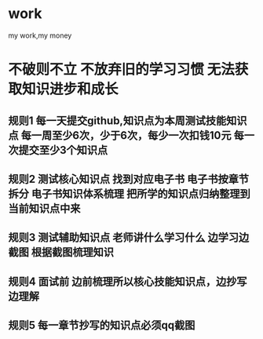# work
my work,my money

# 不破则不立 不放弃旧的学习习惯 无法获取知识进步和成长

## 规则1	每一天提交github,知识点为本周测试技能知识点   每一周至少6次，少于6次，每少一次扣钱10元					每一次提交至少3个知识点		
												
												
## 规则2	测试核心知识点		找到对应电子书		电子书按章节拆分		电子书知识体系梳理		把所学的知识点归纳整理到当前知识点中来			
												
## 规则3	测试辅助知识点		老师讲什么学习什么		边学习边截图		根据截图梳理知识					
												
## 规则4	 面试前 边前梳理所以核心技能知识点，边抄写边理解											
## 规则5 每一章节抄写的知识点必须qq截图


